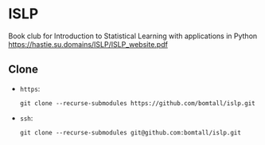 # ISLP
Book club for Introduction to Statistical Learning with applications in Python https://hastie.su.domains/ISLP/ISLP_website.pdf

## Clone
- `https`:
  ```shell
  git clone --recurse-submodules https://github.com/bomtall/islp.git
  ```
  
- `ssh`:
  ```shell
  git clone --recurse-submodules git@github.com:bomtall/islp.git
  ```
